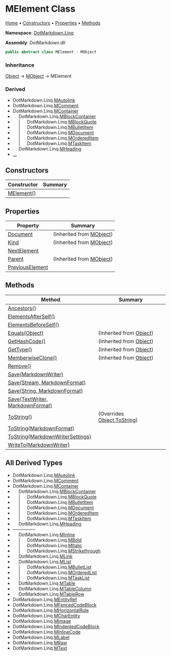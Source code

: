 <a name="_top"></a>

# MElement Class

[Home](../../../README.md#_top) &#x2022; [Constructors](#constructors) &#x2022; [Properties](#properties) &#x2022; [Methods](#methods)

**Namespace**: [DotMarkdown.Linq](../README.md#_top)

**Assembly**: DotMarkdown\.dll

```csharp
public abstract class MElement : MObject
```

### Inheritance

[Object](https://docs.microsoft.com/en-us/dotnet/api/system.object) &#x2192; [MObject](../MObject/README.md#_top) &#x2192; MElement

### Derived

* DotMarkdown\.Linq\.[MAutolink](../MAutolink/README.md#_top)
* DotMarkdown\.Linq\.[MComment](../MComment/README.md#_top)
* DotMarkdown\.Linq\.[MContainer](../MContainer/README.md#_top)
* &emsp; DotMarkdown\.Linq\.[MBlockContainer](../MBlockContainer/README.md#_top)
* &emsp; \| &emsp; DotMarkdown\.Linq\.[MBlockQuote](../MBlockQuote/README.md#_top)
* &emsp; \| &emsp; DotMarkdown\.Linq\.[MBulletItem](../MBulletItem/README.md#_top)
* &emsp; \| &emsp; DotMarkdown\.Linq\.[MDocument](../MDocument/README.md#_top)
* &emsp; \| &emsp; DotMarkdown\.Linq\.[MOrderedItem](../MOrderedItem/README.md#_top)
* &emsp; \| &emsp; DotMarkdown\.Linq\.[MTaskItem](../MTaskItem/README.md#_top)
* &emsp; DotMarkdown\.Linq\.[MHeading](../MHeading/README.md#_top)
* [...](#all-derived-types "See all derived types")

## Constructors

| Constructor | Summary |
| ----------- | ------- |
| [MElement()](-ctor/README.md#_top) | |

## Properties

| Property | Summary |
| -------- | ------- |
| [Document](../MObject/Document/README.md#_top) |  \(Inherited from [MObject](../MObject/README.md#_top)\) |
| [Kind](../MObject/Kind/README.md#_top) |  \(Inherited from [MObject](../MObject/README.md#_top)\) |
| [NextElement](NextElement/README.md#_top) | |
| [Parent](../MObject/Parent/README.md#_top) |  \(Inherited from [MObject](../MObject/README.md#_top)\) |
| [PreviousElement](PreviousElement/README.md#_top) | |

## Methods

| Method | Summary |
| ------ | ------- |
| [Ancestors()](Ancestors/README.md#_top) | |
| [ElementsAfterSelf()](ElementsAfterSelf/README.md#_top) | |
| [ElementsBeforeSelf()](ElementsBeforeSelf/README.md#_top) | |
| [Equals(Object)](https://docs.microsoft.com/en-us/dotnet/api/system.object.equals) |  \(Inherited from [Object](https://docs.microsoft.com/en-us/dotnet/api/system.object)\) |
| [GetHashCode()](https://docs.microsoft.com/en-us/dotnet/api/system.object.gethashcode) |  \(Inherited from [Object](https://docs.microsoft.com/en-us/dotnet/api/system.object)\) |
| [GetType()](https://docs.microsoft.com/en-us/dotnet/api/system.object.gettype) |  \(Inherited from [Object](https://docs.microsoft.com/en-us/dotnet/api/system.object)\) |
| [MemberwiseClone()](https://docs.microsoft.com/en-us/dotnet/api/system.object.memberwiseclone) |  \(Inherited from [Object](https://docs.microsoft.com/en-us/dotnet/api/system.object)\) |
| [Remove()](Remove/README.md#_top) | |
| [Save(MarkdownWriter)](Save/README.md#DotMarkdown_Linq_MElement_Save_DotMarkdown_MarkdownWriter_) | |
| [Save(Stream, MarkdownFormat)](Save/README.md#DotMarkdown_Linq_MElement_Save_System_IO_Stream_DotMarkdown_MarkdownFormat_) | |
| [Save(String, MarkdownFormat)](Save/README.md#DotMarkdown_Linq_MElement_Save_System_String_DotMarkdown_MarkdownFormat_) | |
| [Save(TextWriter, MarkdownFormat)](Save/README.md#DotMarkdown_Linq_MElement_Save_System_IO_TextWriter_DotMarkdown_MarkdownFormat_) | |
| [ToString()](ToString/README.md#DotMarkdown_Linq_MElement_ToString) |  \(Overrides [Object.ToString](https://docs.microsoft.com/en-us/dotnet/api/system.object.tostring)\) |
| [ToString(MarkdownFormat)](ToString/README.md#DotMarkdown_Linq_MElement_ToString_DotMarkdown_MarkdownFormat_) | |
| [ToString(MarkdownWriterSettings)](ToString/README.md#DotMarkdown_Linq_MElement_ToString_DotMarkdown_MarkdownWriterSettings_) | |
| [WriteTo(MarkdownWriter)](WriteTo/README.md#_top) | |

## All Derived Types

* DotMarkdown\.Linq\.[MAutolink](../MAutolink/README.md#_top)
* DotMarkdown\.Linq\.[MComment](../MComment/README.md#_top)
* DotMarkdown\.Linq\.[MContainer](../MContainer/README.md#_top)
* &emsp; DotMarkdown\.Linq\.[MBlockContainer](../MBlockContainer/README.md#_top)
* &emsp; \| &emsp; DotMarkdown\.Linq\.[MBlockQuote](../MBlockQuote/README.md#_top)
* &emsp; \| &emsp; DotMarkdown\.Linq\.[MBulletItem](../MBulletItem/README.md#_top)
* &emsp; \| &emsp; DotMarkdown\.Linq\.[MDocument](../MDocument/README.md#_top)
* &emsp; \| &emsp; DotMarkdown\.Linq\.[MOrderedItem](../MOrderedItem/README.md#_top)
* &emsp; \| &emsp; DotMarkdown\.Linq\.[MTaskItem](../MTaskItem/README.md#_top)
* &emsp; DotMarkdown\.Linq\.[MHeading](../MHeading/README.md#_top)
* &mdash;&mdash;&mdash;&mdash;&mdash;
* &emsp; DotMarkdown\.Linq\.[MInline](../MInline/README.md#_top)
* &emsp; \| &emsp; DotMarkdown\.Linq\.[MBold](../MBold/README.md#_top)
* &emsp; \| &emsp; DotMarkdown\.Linq\.[MItalic](../MItalic/README.md#_top)
* &emsp; \| &emsp; DotMarkdown\.Linq\.[MStrikethrough](../MStrikethrough/README.md#_top)
* &emsp; DotMarkdown\.Linq\.[MLink](../MLink/README.md#_top)
* &emsp; DotMarkdown\.Linq\.[MList](../MList/README.md#_top)
* &emsp; \| &emsp; DotMarkdown\.Linq\.[MBulletList](../MBulletList/README.md#_top)
* &emsp; \| &emsp; DotMarkdown\.Linq\.[MOrderedList](../MOrderedList/README.md#_top)
* &emsp; \| &emsp; DotMarkdown\.Linq\.[MTaskList](../MTaskList/README.md#_top)
* &emsp; DotMarkdown\.Linq\.[MTable](../MTable/README.md#_top)
* &emsp; DotMarkdown\.Linq\.[MTableColumn](../MTableColumn/README.md#_top)
* &emsp; DotMarkdown\.Linq\.[MTableRow](../MTableRow/README.md#_top)
* DotMarkdown\.Linq\.[MEntityRef](../MEntityRef/README.md#_top)
* DotMarkdown\.Linq\.[MFencedCodeBlock](../MFencedCodeBlock/README.md#_top)
* DotMarkdown\.Linq\.[MHorizontalRule](../MHorizontalRule/README.md#_top)
* DotMarkdown\.Linq\.[MCharEntity](../MCharEntity/README.md#_top)
* DotMarkdown\.Linq\.[MImage](../MImage/README.md#_top)
* DotMarkdown\.Linq\.[MIndentedCodeBlock](../MIndentedCodeBlock/README.md#_top)
* DotMarkdown\.Linq\.[MInlineCode](../MInlineCode/README.md#_top)
* DotMarkdown\.Linq\.[MLabel](../MLabel/README.md#_top)
* DotMarkdown\.Linq\.[MRaw](../MRaw/README.md#_top)
* DotMarkdown\.Linq\.[MText](../MText/README.md#_top)

